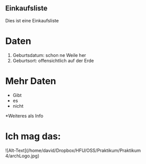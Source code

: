 ## Einkaufsliste
Dies ist eine Einkaufsliste

# Daten
1. Geburtsdatum: schon ne Weile her
2. Geburtsort: offensichtlich auf der Erde


# Mehr Daten
- Gibt
- es
- nicht

*Weiteres als Info


# Ich mag das:

![Alt-Text](/home/david/Dropbox/HFU/OSS/Praktikum/Praktikum 4/archLogo.jpg)
